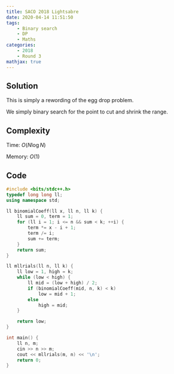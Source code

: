 ```yaml
---
title: SACO 2018 Lightsabre
date: 2020-04-14 11:51:50
tags:
    - Binary search
    - DP
    - Maths
categories:
    - 2018
    - Round 3
mathjax: true
---
```


## Solution

<!-- more -->

This is simply a rewording of the egg drop problem.

We simply binary search for the point to cut and shrink the range.

## Complexity

Time: $O(N \log{N})$

Memory: $O(1)$

## Code

```cpp
#include <bits/stdc++.h>
typedef long long ll;
using namespace std;

ll binomialCoeff(ll x, ll n, ll k) {
    ll sum = 0, term = 1;
    for (ll i = 1; i <= n && sum < k; ++i) {
        term *= x - i + 1;
        term /= i;
        sum += term;
    }
    return sum;
}

ll mllrials(ll n, ll k) {
    ll low = 1, high = k;
    while (low < high) {
        ll mid = (low + high) / 2;
        if (binomialCoeff(mid, n, k) < k)
            low = mid + 1;
        else
            high = mid;
    }

    return low;
}

int main() {
    ll n, m;
    cin >> n >> m;
    cout << mllrials(m, n) << '\n';
    return 0;
}
```
